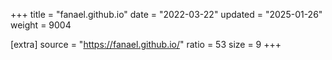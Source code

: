 +++
title = "fanael.github.io"
date = "2022-03-22"
updated = "2025-01-26"
weight = 9004

[extra]
source = "https://fanael.github.io/"
ratio = 53
size = 9
+++
